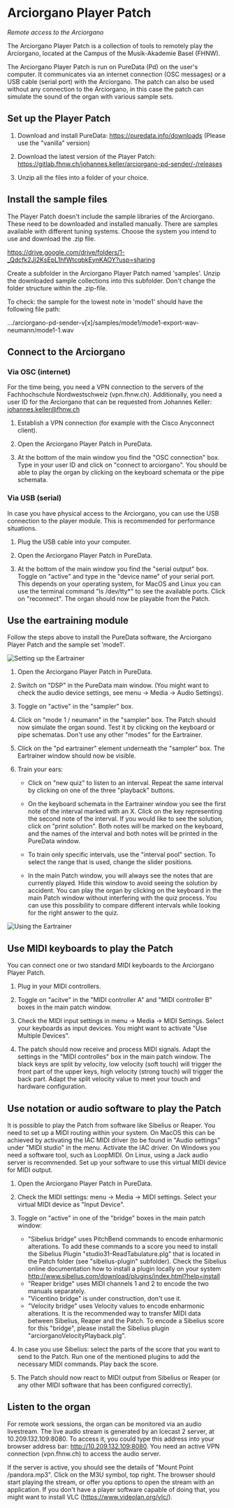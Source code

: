 # Arciorgano Player Patch
_Remote access to the Arciorgano_

The Arciorgano Player Patch is a collection of tools to remotely play the Arciorgano, located at the Campus of the Musik-Akademie Basel (FHNW). 

The Arciorgano Player Patch is run on PureData (Pd) on the user's computer. It communicates via an internet connection (OSC messages) or a USB cable (serial port) with the Arciorgano. The patch can also be used without any connection to the Arciorgano, in this case the patch can simulate the sound of the organ with various sample sets. 



## Set up the Player Patch

1. Download and install PureData: https://puredata.info/downloads (Please use the "vanilla" version)

2. Download the latest version of the Player Patch: https://gitlab.fhnw.ch/johannes.keller/arciorgano-pd-sender/-/releases

3. Unzip all the files into a folder of your choice. 


## Install the sample files

The Player Patch doesn't include the sample libraries of the Arciorgano. These need to be downloaded and installed manually. There are samples available with different tuning systems. Choose the system you intend to use and download the .zip file.

https://drive.google.com/drive/folders/1-_Qdcfk2Jj2KsEpL1hfWtcqbkEynKAOY?usp=sharing

Create a subfolder in the Arciorgano Player Patch named 'samples'. Unzip the downloaded sample collections into this subfolder. Don't change the folder structure within the .zip-file. 

To check: the sample for the lowest note in 'mode1' should have the following file path:

.../arciorgano-pd-sender-v[x]/samples/mode1/mode1-export-wav-neumann/mode1-1.wav


## Connect to the Arciorgano

### Via OSC (internet)

For the time being, you need a VPN connection to the servers of the Fachhochschule Nordwestschweiz (vpn.fhnw.ch). Additionally, you need a user ID for the Arciorgano that can be requested from Johannes Keller: johannes.keller@fhnw.ch

1. Establish a VPN connection (for example with the Cisco Anyconnect client).

2. Open the Arciorgano Player Patch in PureData. 

3. At the bottom of the main window you find the "OSC connection" box. Type in your user ID and click on "connect to arciorgano". You should be able to play the organ by clicking on the keyboard schemata or the pipe schemata. 


### Via USB (serial)

In case you have physical access to the Arciorgano, you can use the USB connection to the player module. This is recommended for performance situations.

1. Plug the USB cable into your computer.

2. Open the Arciorgano Player Patch in PureData. 

3. At the bottom of the main window you find the "serial output" box. Toggle on "active" and type in the "device name" of your serial port. This depends on your operating system, for MacOS and Linux you can use the terminal command "ls /dev/tty*" to see the available ports. Click on "reconnect". The organ should now be playable from the Patch. 



## Use the eartraining module

Follow the steps above to install the PureData software, the Arciorgano Player Patch and the sample set 'mode1'.

![Setting up the Eartrainer](/doc/screenshot-eartraining-preparation.png)

1. Open the Arciorgano Player Patch in PureData.

2. Switch on "DSP" in the PureData main window. (You might want to check the audio device settings, see menu -> Media -> Audio Settings).

3. Toggle on "active" in the "sampler" box.

4. Click on "mode 1 / neumann" in the "sampler" box. The Patch should now simulate the organ sound. Test it by clicking on the keyboard or pipe schematas. Don't use any other "modes" for the Eartrainer.

5. Click on the "pd eartrainer" element underneath the "sampler" box. The Eartrainer window should now be visible.

6. Train your ears:

   - Click on "new quiz" to listen to an interval. Repeat the same interval by clicking on one of the three "playback" buttons.

   - On the keyboard schemata in the Eartrainer window you see the first note of the interval marked with an X. Click on the key representing the second note of the interval. If you would like to see the solution, click on "print solution". Both notes will be marked on the keyboard, and the names of the interval and both notes will be printed in the PureData window.

   - To train only specific intervals, use the "interval pool" section. To select the range that is used, change the slider positions. 

   - In the main Patch window, you will always see the notes that are currently played. Hide this window to avoid seeing the solution by accident. You can play the organ by clicking on the keyboard in the main Patch window without interfering with the quiz process. You can use this possibility to compare different intervals while looking for the right answer to the quiz.
   
![Using the Eartrainer](/doc/eartraining-window.png)

## Use MIDI keyboards to play the Patch

You can connect one or two standard MIDI keyboards to the Arciorgano Player Patch. 

1. Plug in your MIDI controllers.

2. Toggle on "acitve" in the "MIDI controller A" and "MIDI controller B" boxes in the main patch window. 

3. Check the MIDI input settings in menu -> Media -> MIDI Settings. Select your keyboards as input devices. You might want to activate "Use Multiple Devices".

4. The patch should now receive and process MIDI signals. Adapt the settings in the "MIDI controlles" box in the main patch window. The black keys are split by velocity, low velocity (soft touch) will trigger the front part of the upper keys, high velocity (strong touch) will trigger the back part. Adapt the split velocity value to meet your touch and hardware configuration. 



## Use notation or audio software to play the Patch

It is possible to play the Patch from software like Sibelius or Reaper. You need to set up a MIDI routing within your system. On MacOS this can be achieved by activating the IAC MIDI driver (to be found in "Audio settings" under "MIDI studio" in the menu. Activate the IAC driver. On Windows you need a software tool, such as LoopMIDI. On Linux, using a Jack audio server is recommended. Set up your software to use this virtual MIDI device for MIDI output.

1. Open the Arciorgano Player Patch in PureData.

2. Check the MIDI settings: menu -> Media -> MIDI settings. Select your virtual MIDI device as "Input Device".

3. Toggle on "active" in one of the "bridge" boxes in the main patch window:
   - "Sibelius bridge" uses PitchBend commands to encode enharmonic alterations. To add these commands to a score you need to install the Sibelius Plugin "studio31-ReadTabulature.plg" that is located in the Patch folder (see "sibelius-plugin" subfolder). Check the Sibelius online documentation how to install a plugin locally on your system http://www.sibelius.com/download/plugins/index.html?help=install
   - "Reaper bridge" uses MIDI channels 1 and 2 to encode the two manuals separately. 
   - "Vicentino bridge" is under construction, don't use it.
   - "Velocity bridge" uses Velocity values to encode enharmonic alterations. It is the recommended way to transfer MIDI data between Sibelius, Reaper and the Patch. To encode a Sibelius score for this "bridge", please install the Sibelius plugin "arciorganoVelocityPlayback.plg". 

4. In case you use Sibelius: select the parts of the score that you want to send to the Patch. Run one of the mentioned plugins to add the necessary MIDI commands. Play back the score.

5. The Patch should now react to MIDI output from Sibelius or Reaper (or any other MIDI software that has been configured correctly). 




## Listen to the organ

For remote work sessions, the organ can be monitored via an audio livestream. The live audio stream is generated by an Icecast 2 server, at 10.209.132.109:8080. To access it, you could type this address into your browser address bar: http://10.209.132.109:8080. You need an active VPN connection (vpn.fhnw.ch) to access the audio server. 

If the server is active, you should see the details of "Mount Point /pandora.mp3". Click on the M3U symbol, top right. The browser should start playing the stream, or offer you options to open the stream with an application. If you don't have a player software capable of doing that, you might want to install VLC (https://www.videolan.org/vlc/).



